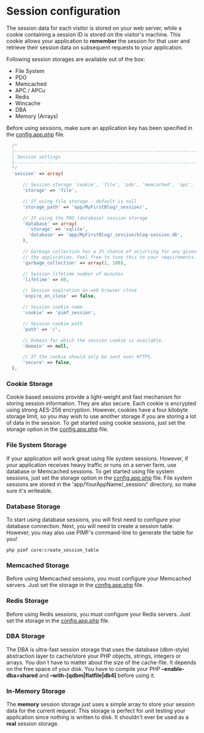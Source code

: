 # Session configuration

The session data for each visitor is stored on your web server, while a cookie containing a session ID is stored on the visitor's machine.
This cookie allows your application to **remember** the session for that user and retrieve their session data on subsequent requests to your application.

Following session storages are available out of the box:

- File System
- PDO
- Memcached
- APC / APCu
- Redis
- Wincache
- DBA
- Memory (Arrays)

Before using sessions, make sure an application key has been specified in the [config.app.php](https://github.com/gjerokrsteski/pimf-blog/blob/master/app/config.app.php) file.

```php
  /*
  |--------------------------------------------------------------------------
  | Session settings
  |--------------------------------------------------------------------------
  */
  'session' => array(

      // Session storage 'cookie', 'file', 'pdo', 'memcached', 'apc', 'redis', 'dba', 'wincache', 'memory'
      'storage' => 'file',

      // If using file storage - default is null
      'storage_path' => 'app/MyFirstBlog/_session/',

      // If using the PDO (database) session storage
      'database' => array(
        'storage' => 'sqlite',
        'database' => 'app/MyFirstBlog/_session/blog-session.db',
      ),

      // Garbage collection has a 2% chance of occurring for any given request to
      // the application. Feel free to tune this to your requirements.
      'garbage_collection' => array(2, 100),

      // Session lifetime number of minutes
      'lifetime' => 60,

      // Session expiration on web browser close
      'expire_on_close' => false,

      // Session cookie name
      'cookie' => 'pimf_session',

      // Session cookie path
      'path' => '/',

      // Domain for which the session cookie is available.
      'domain' => null,

      // If the cookie should only be sent over HTTPS.
      'secure' => false,
  ),
```
### Cookie Storage
Cookie based sessions provide a light-weight and fast mechanism for storing session information. They are also secure. Each cookie is encrypted
using strong AES-256 encryption. However, cookies have a four kilobyte storage limit, so you may wish to use another storage if you are storing
a lot of data in the session. To get started using cookie sessions, just set the storage option in the
[config.app.php](https://github.com/gjerokrsteski/pimf-blog/blob/master/app/config.app.php) file.

### File System Storage
If your application will work great using file system sessions. However, if your application receives heavy traffic or runs on a server farm,
use database or Memcached sessions. To get started using file system sessions, just set the storage option in the
[config.app.php](https://github.com/gjerokrsteski/pimf-blog/blob/master/app/config.app.php) file.
File system sessions are stored in the 'app/YourAppName/_session/' directory, so make sure it's writeable.

### Database Storage
To start using database sessions, you will first need to configure your database connection. Next, you will need to create a session table.
However, you may also use PIMF's command-line to generate the table for you!

    php pimf core:create_session_table


### Memcached Storage
Before using Memcached sessions, you must configure your Memcached servers. Just set the storage in the
[config.app.php](https://github.com/gjerokrsteski/pimf-blog/blob/master/app/config.app.php) file.


### Redis Storage
Before using Redis sessions, you must configure your Redis servers. Just set the storage in the
[config.app.php](https://github.com/gjerokrsteski/pimf-blog/blob/master/app/config.app.php) file.


### DBA Storage
The DBA is ultra-fast session storage that uses the database (dbm-style) abstraction layer to cache/store your PHP objects, strings, integers or arrays. You don`t have
to matter about the size of the cache-file. It depends on the free space of your disk. You have to compile your PHP **–enable-dba=shared** and
**–with-[qdbm|flatfile|db4]** before using it.

### In-Memory Storage
The **memory** session storage just uses a simple array to store your session data for the current request. This storage is perfect for unit
testing your application since nothing is written to disk. It shouldn't ever be used as a **real** session storage.
